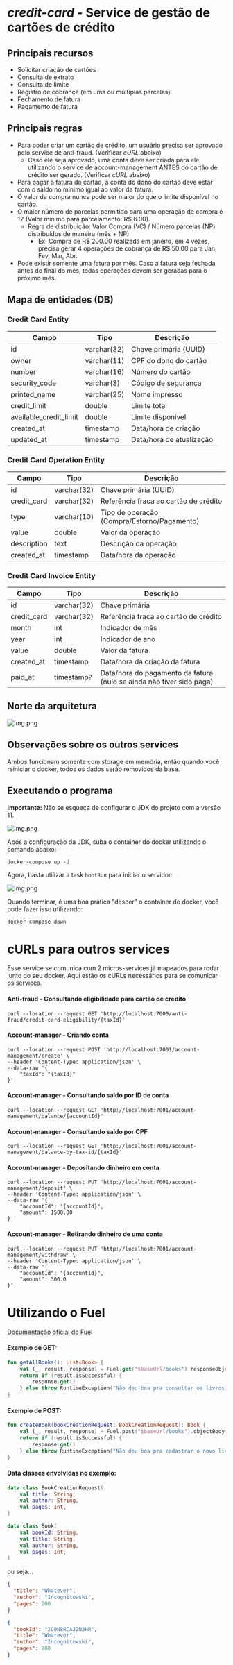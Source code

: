 # _credit-card_ - Service de gestão de cartões de crédito

## Principais recursos

- Solicitar criação de cartões
- Consulta de extrato
- Consulta de limite
- Registro de cobrança (em uma ou múltiplas parcelas)
- Fechamento de fatura
- Pagamento de fatura

## Principais regras

- Para poder criar um cartão de crédito, um usuário precisa ser aprovado pelo service de anti-fraud. (Verificar _cURL_ abaixo)
  - Caso ele seja aprovado, uma conta deve ser criada para ele utilizando o service de account-management ANTES do cartão de crédito ser gerado. (Verificar _cURL_ abaixo)
- Para pagar a fatura do cartão, a conta do dono do cartão deve estar com o saldo no mínimo igual ao valor da fatura.
- O valor da compra nunca pode ser maior do que o limite disponível no cartão.
- O maior número de parcelas permitido para uma operação de compra é 12 (Valor mínimo para parcelamento: R$ 6.00).
  - Regra de distribuição: Valor Compra (VC) / Número parcelas (NP) distribuídos de maneira (mês + NP)
    - Ex: Compra de R$ 200.00 realizada em janeiro, em 4 vezes, precisa gerar 4 operações de cobrança de R$ 50.00 para Jan, Fev, Mar, Abr.
- Pode existir somente uma fatura por mês. Caso a fatura seja fechada antes do final do mês, todas operações devem ser geradas para o próximo mês.

## Mapa de entidades (DB)

### Credit Card Entity

| Campo                  | Tipo        | Descrição                |
|------------------------|-------------|--------------------------|
| id                     | varchar(32) | Chave primária (UUID)    |
| owner                  | varchar(11) | CPF do dono do cartão    |
| number                 | varchar(16) | Número do cartão         |
| security_code          | varchar(3)  | Código de segurança      |
| printed_name           | varchar(25) | Nome impresso            |
| credit_limit           | double      | Limite total             |
| available_credit_limit | double      | Limite disponível        |
| created_at             | timestamp   | Data/hora de criação     |
| updated_at             | timestamp   | Data/hora de atualização |

### Credit Card Operation Entity

| Campo       | Tipo        | Descrição                                   |
|-------------|-------------|---------------------------------------------|
| id          | varchar(32) | Chave primária (UUID)                       |
| credit_card | varchar(32) | Referência fraca ao cartão de crédito       |
| type        | varchar(10) | Tipo de operação (Compra/Estorno/Pagamento) |
| value       | double      | Valor da operação                           |
| description | text        | Descrição da operação                       |
| created_at  | timestamp   | Data/hora da operação                       |

### Credit Card Invoice Entity

| Campo       | Tipo        | Descrição                                                            |
|-------------|-------------|----------------------------------------------------------------------|
| id          | varchar(32) | Chave primária                                                       |
| credit_card | varchar(32) | Referência fraca ao cartão de crédito                                |
| month       | int         | Indicador de mês                                                     |
| year        | int         | Indicador de ano                                                     |
| value       | double      | Valor da fatura                                                      |
| created_at  | timestamp   | Data/hora da criação da fatura                                       |
| paid_at     | timestamp?  | Data/hora do pagamento da fatura (nulo se ainda não tiver sido paga) |

## Norte da arquitetura

![img.png](_readme_resources/img-03.png)

## Observações sobre os outros services

Ambos funcionam somente com storage em memória, então quando você reiniciar o docker, todos os dados serão removidos da base.

## Executando o programa

**Importante:** Não se esqueça de configurar o JDK do projeto com a versão 11.

![img.png](_readme_resources/img-01.png)

Após a configuração da JDK, suba o container do docker utilizando o comando abaixo:
```shell
docker-compose up -d  
```

Agora, basta utilizar a task ``bootRun`` para iniciar o servidor:

![img.png](_readme_resources/img-02.png)

Quando terminar, é uma boa prática "descer" o container do docker, você pode fazer isso utilizando:
```shell
docker-compose down  
```

# cURLs para outros services

Esse service se comunica com 2 micros-services já mapeados para rodar junto do seu docker. Aqui estão os cURLs necessários para se comunicar os services.

#### Anti-fraud - Consultando eligibilidade para cartão de crédito
```shell
curl --location --request GET 'http://localhost:7000/anti-fraud/credit-card-eligibility/{taxId}'
```

#### Account-manager - Criando conta
```shell
curl --location --request POST 'http://localhost:7001/account-management/create' \
--header 'Content-Type: application/json' \
--data-raw '{
    "taxId": "{taxId}"
}'
```

#### Account-manager - Consultando saldo por ID de conta
```shell
curl --location --request GET 'http://localhost:7001/account-management/balance/{accountId}'
```

#### Account-manager - Consultando saldo por CPF
```shell
curl --location --request GET 'http://localhost:7001/account-management/balance-by-tax-id/{taxId}'
```

#### Account-manager - Depositando dinheiro em conta
```shell
curl --location --request PUT 'http://localhost:7001/account-management/deposit' \
--header 'Content-Type: application/json' \
--data-raw '{
    "accountId": "{accountId}",
    "amount": 1500.00
}'
```

#### Account-manager - Retirando dinheiro de uma conta
```shell
curl --location --request PUT 'http://localhost:7001/account-management/withdraw' \
--header 'Content-Type: application/json' \
--data-raw '{
    "accountId": "{accountId}",
    "amount": 300.0
}'
```

# Utilizando o Fuel

[Documentação oficial do Fuel](https://fuel.gitbook.io/documentation/core/fuel)

#### Exemplo de GET:
```kotlin
fun getAllBooks(): List<Book> {
    val (_, result, response) = Fuel.get("$baseUrl/books").responseObject<List<Book>>(jacksonDeserializerOf())
    return if (result.isSuccessful) {
        response.get()
    } else throw RuntimeException("Não deu boa pra consultar os livros :/")
}
```

#### Exemplo de POST:
```kotlin
fun createBook(bookCreationRequest: BookCreationRequest): Book {
    val (_, result, response) = Fuel.post("$baseUrl/books").objectBody(bookCreationRequest).responseObject<Book>(jacksonDeserializerOf())
    return if (result.isSuccessful) {
        response.get()
    } else throw RuntimeException("Não deu boa pra cadastrar o novo livro :'(")
}
```

#### Data classes envolvidas no exemplo:
```kotlin
data class BookCreationRequest(
    val title: String, 
    val author: String, 
    val pages: Int,
)

data class Book(
    val bookId: String,
    val title: String,
    val author: String,
    val pages: Int,
)
```
ou seja...
```json
{
  "title": "Whatever",
  "author": "Incognitowski",
  "pages": 200
}
```
```json
{
  "bookId": "2C9N8RCAJ2N3HR",
  "title": "Whatever",
  "author": "Incognitowski",
  "pages": 200
}
```